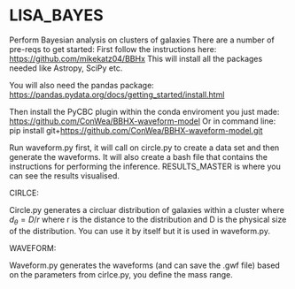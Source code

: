 # LISA_BAYES
Perform Bayesian analysis on clusters of galaxies
There are a number of pre-reqs to get started:
First follow the instructions here:
https://github.com/mikekatz04/BBHx
This will install all the packages needed like Astropy, SciPy etc.

You will also need the pandas package:
https://pandas.pydata.org/docs/getting_started/install.html

Then install the PyCBC plugin within the conda enviroment you just made:
https://github.com/ConWea/BBHX-waveform-model
Or in command line: 
pip install git+https://github.com/ConWea/BBHX-waveform-model.git

Run waveform.py first, it will call on circle.py to create a data set and then generate the waveforms. It will also create a bash file that contains the instructions for performing the inference.
RESULTS_MASTER is where you can see the results visualised.




CIRLCE:

Circle.py generates a circluar distribution of galaxies within a cluster where $d_\theta = D/r$ where r is the distance to the distribution and D is the physical size of the distribution. You can use it by itself but it is used in waveform.py.

WAVEFORM:

Waveform.py generates the waveforms (and can save the .gwf file) based on the parameters from cirlce.py, you define the mass range.

